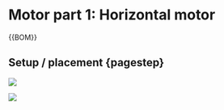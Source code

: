 # Motor part 1: Horizontal motor

{{BOM}}


## Setup / placement {pagestep}


![](images/motor1.png)


![](images/motor2.png)



